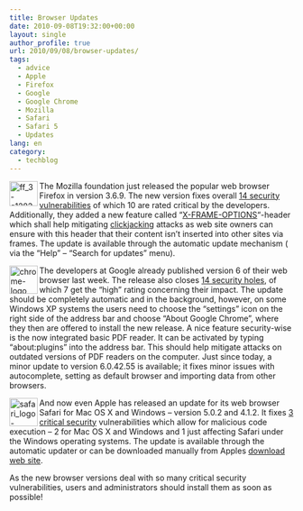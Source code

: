 ```yaml
---
title: Browser Updates
date: 2010-09-08T19:32:00+00:00
layout: single
author_profile: true
url: 2010/09/08/browser-updates/
tags:
  - advice
  - Apple
  - Firefox
  - Google
  - Google Chrome
  - Mozilla
  - Safari
  - Safari 5
  - Updates
lang: en
category: 
  - techblog
---
```

<img title="ff_3-e1283938170510" border="0" alt="ff_3-e1283938170510" align="left" src="http://lh6.ggpht.com/_vaUVXcmC3OI/TIfc-sP0X2I/AAAAAAAACbo/kcc1BS5au-Q/ff_3-e1283938170510%5B4%5D.png?imgmax=800" width="50" height="44" />The Mozilla foundation just released the popular web browser Firefox in version 3.6.9. The new version fixes overall [14 security vulnerabilities](http://www.mozilla.org/security/known-vulnerabilities/firefox36.html#firefox3.6.9) of which 10 are rated critical by the developers. Additionally, they added a new feature called “[X-FRAME-OPTIONS](https://developer.mozilla.org/en/The_X-FRAME-OPTIONS_response_header)“-header which shall help mitigating [clickjacking](http://en.wikipedia.org/wiki/Clickjacking) attacks as web site owners can ensure with this header that their content isn’t inserted into other sites via frames. The update is available through the automatic update mechanism ( via the “Help” – “Search for updates” menu).

<img title="chrome-logo" border="0" alt="chrome-logo" align="left" src="http://lh3.ggpht.com/_vaUVXcmC3OI/TIfdCVV-Z_I/AAAAAAAACbs/F994PWu0As4/chrome-logo%5B4%5D.png?imgmax=800" width="50" height="50" /> The developers at Google already published version 6 of their web browser last week. The release also closes [14 security holes](http://googlechromereleases.blogspot.com/2010/09/stable-and-beta-channel-updates.html), of which 7 get the “high” rating concerning their impact. The update should be completely automatic and in the background, however, on some Windows XP systems the users need to choose the “settings” icon on the right side of the address bar and choose “About Google Chrome”, where they then are offered to install the new release. A nice feature security-wise is the now integrated basic PDF reader. It can be activated by typing “about:plugins” into the address bar. This should help mitigate attacks on outdated versions of PDF readers on the computer. Just since today, a minor update to version 6.0.42.55 is available; it fixes minor issues with autocomplete, setting as default browser and importing data from other browsers.

<img title="safari_logo-e1283950831489" border="0" alt="safari_logo-e1283950831489" align="left" src="http://lh3.ggpht.com/_vaUVXcmC3OI/TIfdFyyUP9I/AAAAAAAACbw/u5ezxSpGSJA/safari_logo-e1283950831489%5B4%5D.png?imgmax=800" width="50" height="50" /> And now even Apple has released an update for its web browser Safari for Mac OS X and Windows – version 5.0.2 and 4.1.2. It fixes [3 critical security](http://support.apple.com/kb/HT4333) vulnerabilities which allow for malicious code execution – 2 for Mac OS X and Windows and 1 just affecting Safari under the Windows operating systems. The update is available through the automatic updater or can be downloaded manually from Apples [download web site](http://www.apple.com/safari/download/).

As the new browser versions deal with so many critical security vulnerabilities, users and administrators should install them as soon as possible!